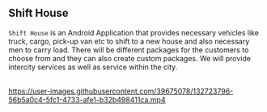 ## Shift House
`Shift House` is an Android Application that provides necessary vehicles like truck, cargo, pick-up van etc to shift to a new house and also necessary men to carry load. There will be different packages for the customers to choose from and they can also create custom packages. We will provide
intercity services as well as service within the city.<br><br>

https://user-images.githubusercontent.com/39675078/132723796-56b5a0c4-5fc1-4733-afe1-b32b498411ca.mp4
